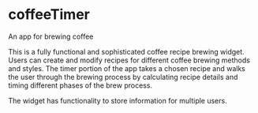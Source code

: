 # coffeeTimer
An app for brewing coffee

This is a fully functional and sophisticated coffee recipe brewing widget. Users can create and modify recipes for different
coffee brewing methods and styles. The timer portion of the app takes a chosen recipe and walks the user through the brewing
process by calculating recipe details and timing different phases of the brew process.

The widget has functionality to store information for multiple users.

